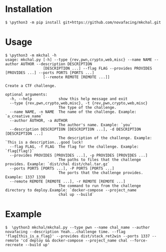# Installation

`$ \python3 -m pip install git+https://github.com/novafacing/mkchal.git`

# Usage

```
$ \python3 -m mkchal -h
usage: mkchal.py [-h] --type {rev,pwn,crypto,web,misc} --name NAME --author AUTHOR --description DESCRIPTION
                 [DESCRIPTION ...] --flag FLAG --provides PROVIDES [PROVIDES ...] --ports PORTS [PORTS ...]
                 [--remote REMOTE [REMOTE ...]]

Create a CTF challenge.

optional arguments:
  -h, --help            show this help message and exit
  --type {rev,pwn,crypto,web,misc}, -t {rev,pwn,crypto,web,misc}
                        The type of the challenge.
  --name NAME, -n NAME  The name of the challenge. Example: `a_creative_name`
  --author AUTHOR, -a AUTHOR
                        The author's name. Example: `you`
  --description DESCRIPTION [DESCRIPTION ...], -d DESCRIPTION [DESCRIPTION ...]
                        The description of the challenge. Example: `This is a description...good luck!
  --flag FLAG, -f FLAG  The flag for the challenge. Example: `flag{flag!}`
  --provides PROVIDES [PROVIDES ...], -p PROVIDES [PROVIDES ...]
                        The paths to files that the challenge provides. Example: `dist/chal dist/chal.tar.gz`
  --ports PORTS [PORTS ...], -P PORTS [PORTS ...]
                        The ports that the challenge provides. Example: 1337 1338
  --remote REMOTE [REMOTE ...], -r REMOTE [REMOTE ...]
                        The command to run from the challenge directory to deploy.Example: `docker-compose --project_name
                        chal up --build`
```

# Example

`$  \python3 mkchal/mkchal.py --type pwn --name chal_name --author novafacing --description Yeah...challenge time. --flag 'flag{this_is_a_flag}' --provides dist/stack_ret2win --ports 1337 --remote 'cd deploy && docker-compose --project_name chal --force-recreate --build up'`
